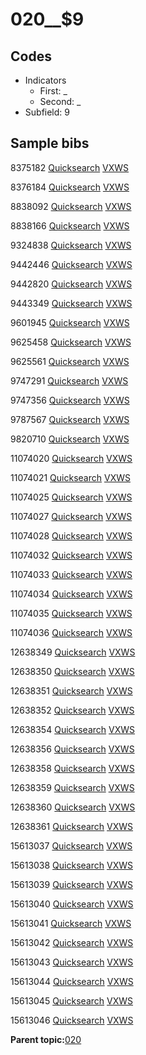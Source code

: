 # 020\_\_$9

## Codes

-   Indicators
    -   First: \_
    -   Second: \_
-   Subfield: 9

## Sample bibs

8375182 [Quicksearch](https://search.library.yale.edu/catalog/8375182) [VXWS](http://prodorbis.library.yale.edu:7014/vxws/GetHoldingsService?bibId=8375182)

8376184 [Quicksearch](https://search.library.yale.edu/catalog/8376184) [VXWS](http://prodorbis.library.yale.edu:7014/vxws/GetHoldingsService?bibId=8376184)

8838092 [Quicksearch](https://search.library.yale.edu/catalog/8838092) [VXWS](http://prodorbis.library.yale.edu:7014/vxws/GetHoldingsService?bibId=8838092)

8838166 [Quicksearch](https://search.library.yale.edu/catalog/8838166) [VXWS](http://prodorbis.library.yale.edu:7014/vxws/GetHoldingsService?bibId=8838166)

9324838 [Quicksearch](https://search.library.yale.edu/catalog/9324838) [VXWS](http://prodorbis.library.yale.edu:7014/vxws/GetHoldingsService?bibId=9324838)

9442446 [Quicksearch](https://search.library.yale.edu/catalog/9442446) [VXWS](http://prodorbis.library.yale.edu:7014/vxws/GetHoldingsService?bibId=9442446)

9442820 [Quicksearch](https://search.library.yale.edu/catalog/9442820) [VXWS](http://prodorbis.library.yale.edu:7014/vxws/GetHoldingsService?bibId=9442820)

9443349 [Quicksearch](https://search.library.yale.edu/catalog/9443349) [VXWS](http://prodorbis.library.yale.edu:7014/vxws/GetHoldingsService?bibId=9443349)

9601945 [Quicksearch](https://search.library.yale.edu/catalog/9601945) [VXWS](http://prodorbis.library.yale.edu:7014/vxws/GetHoldingsService?bibId=9601945)

9625458 [Quicksearch](https://search.library.yale.edu/catalog/9625458) [VXWS](http://prodorbis.library.yale.edu:7014/vxws/GetHoldingsService?bibId=9625458)

9625561 [Quicksearch](https://search.library.yale.edu/catalog/9625561) [VXWS](http://prodorbis.library.yale.edu:7014/vxws/GetHoldingsService?bibId=9625561)

9747291 [Quicksearch](https://search.library.yale.edu/catalog/9747291) [VXWS](http://prodorbis.library.yale.edu:7014/vxws/GetHoldingsService?bibId=9747291)

9747356 [Quicksearch](https://search.library.yale.edu/catalog/9747356) [VXWS](http://prodorbis.library.yale.edu:7014/vxws/GetHoldingsService?bibId=9747356)

9787567 [Quicksearch](https://search.library.yale.edu/catalog/9787567) [VXWS](http://prodorbis.library.yale.edu:7014/vxws/GetHoldingsService?bibId=9787567)

9820710 [Quicksearch](https://search.library.yale.edu/catalog/9820710) [VXWS](http://prodorbis.library.yale.edu:7014/vxws/GetHoldingsService?bibId=9820710)

11074020 [Quicksearch](https://search.library.yale.edu/catalog/11074020) [VXWS](http://prodorbis.library.yale.edu:7014/vxws/GetHoldingsService?bibId=11074020)

11074021 [Quicksearch](https://search.library.yale.edu/catalog/11074021) [VXWS](http://prodorbis.library.yale.edu:7014/vxws/GetHoldingsService?bibId=11074021)

11074025 [Quicksearch](https://search.library.yale.edu/catalog/11074025) [VXWS](http://prodorbis.library.yale.edu:7014/vxws/GetHoldingsService?bibId=11074025)

11074027 [Quicksearch](https://search.library.yale.edu/catalog/11074027) [VXWS](http://prodorbis.library.yale.edu:7014/vxws/GetHoldingsService?bibId=11074027)

11074028 [Quicksearch](https://search.library.yale.edu/catalog/11074028) [VXWS](http://prodorbis.library.yale.edu:7014/vxws/GetHoldingsService?bibId=11074028)

11074032 [Quicksearch](https://search.library.yale.edu/catalog/11074032) [VXWS](http://prodorbis.library.yale.edu:7014/vxws/GetHoldingsService?bibId=11074032)

11074033 [Quicksearch](https://search.library.yale.edu/catalog/11074033) [VXWS](http://prodorbis.library.yale.edu:7014/vxws/GetHoldingsService?bibId=11074033)

11074034 [Quicksearch](https://search.library.yale.edu/catalog/11074034) [VXWS](http://prodorbis.library.yale.edu:7014/vxws/GetHoldingsService?bibId=11074034)

11074035 [Quicksearch](https://search.library.yale.edu/catalog/11074035) [VXWS](http://prodorbis.library.yale.edu:7014/vxws/GetHoldingsService?bibId=11074035)

11074036 [Quicksearch](https://search.library.yale.edu/catalog/11074036) [VXWS](http://prodorbis.library.yale.edu:7014/vxws/GetHoldingsService?bibId=11074036)

12638349 [Quicksearch](https://search.library.yale.edu/catalog/12638349) [VXWS](http://prodorbis.library.yale.edu:7014/vxws/GetHoldingsService?bibId=12638349)

12638350 [Quicksearch](https://search.library.yale.edu/catalog/12638350) [VXWS](http://prodorbis.library.yale.edu:7014/vxws/GetHoldingsService?bibId=12638350)

12638351 [Quicksearch](https://search.library.yale.edu/catalog/12638351) [VXWS](http://prodorbis.library.yale.edu:7014/vxws/GetHoldingsService?bibId=12638351)

12638352 [Quicksearch](https://search.library.yale.edu/catalog/12638352) [VXWS](http://prodorbis.library.yale.edu:7014/vxws/GetHoldingsService?bibId=12638352)

12638354 [Quicksearch](https://search.library.yale.edu/catalog/12638354) [VXWS](http://prodorbis.library.yale.edu:7014/vxws/GetHoldingsService?bibId=12638354)

12638356 [Quicksearch](https://search.library.yale.edu/catalog/12638356) [VXWS](http://prodorbis.library.yale.edu:7014/vxws/GetHoldingsService?bibId=12638356)

12638358 [Quicksearch](https://search.library.yale.edu/catalog/12638358) [VXWS](http://prodorbis.library.yale.edu:7014/vxws/GetHoldingsService?bibId=12638358)

12638359 [Quicksearch](https://search.library.yale.edu/catalog/12638359) [VXWS](http://prodorbis.library.yale.edu:7014/vxws/GetHoldingsService?bibId=12638359)

12638360 [Quicksearch](https://search.library.yale.edu/catalog/12638360) [VXWS](http://prodorbis.library.yale.edu:7014/vxws/GetHoldingsService?bibId=12638360)

12638361 [Quicksearch](https://search.library.yale.edu/catalog/12638361) [VXWS](http://prodorbis.library.yale.edu:7014/vxws/GetHoldingsService?bibId=12638361)

15613037 [Quicksearch](https://search.library.yale.edu/catalog/15613037) [VXWS](http://prodorbis.library.yale.edu:7014/vxws/GetHoldingsService?bibId=15613037)

15613038 [Quicksearch](https://search.library.yale.edu/catalog/15613038) [VXWS](http://prodorbis.library.yale.edu:7014/vxws/GetHoldingsService?bibId=15613038)

15613039 [Quicksearch](https://search.library.yale.edu/catalog/15613039) [VXWS](http://prodorbis.library.yale.edu:7014/vxws/GetHoldingsService?bibId=15613039)

15613040 [Quicksearch](https://search.library.yale.edu/catalog/15613040) [VXWS](http://prodorbis.library.yale.edu:7014/vxws/GetHoldingsService?bibId=15613040)

15613041 [Quicksearch](https://search.library.yale.edu/catalog/15613041) [VXWS](http://prodorbis.library.yale.edu:7014/vxws/GetHoldingsService?bibId=15613041)

15613042 [Quicksearch](https://search.library.yale.edu/catalog/15613042) [VXWS](http://prodorbis.library.yale.edu:7014/vxws/GetHoldingsService?bibId=15613042)

15613043 [Quicksearch](https://search.library.yale.edu/catalog/15613043) [VXWS](http://prodorbis.library.yale.edu:7014/vxws/GetHoldingsService?bibId=15613043)

15613044 [Quicksearch](https://search.library.yale.edu/catalog/15613044) [VXWS](http://prodorbis.library.yale.edu:7014/vxws/GetHoldingsService?bibId=15613044)

15613045 [Quicksearch](https://search.library.yale.edu/catalog/15613045) [VXWS](http://prodorbis.library.yale.edu:7014/vxws/GetHoldingsService?bibId=15613045)

15613046 [Quicksearch](https://search.library.yale.edu/catalog/15613046) [VXWS](http://prodorbis.library.yale.edu:7014/vxws/GetHoldingsService?bibId=15613046)

**Parent topic:**[020](../../tags/020/020.md)

